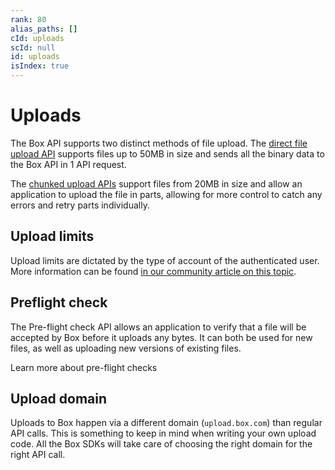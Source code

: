 ```yaml
---
rank: 80
alias_paths: []
cId: uploads
scId: null
id: uploads
isIndex: true
---
```

# Uploads

The Box API supports two distinct methods of file upload. The [direct file upload API][direct] supports files up to 50MB in size and sends all the binary data to the Box API in 1 API request.

The [chunked upload APIs][chunked] support files from 20MB in size and allow an application to upload the file in parts, allowing for more control to catch any errors and retry parts individually.

## Upload limits

Upload limits are dictated by the type of account of the authenticated user. More information can be found [in our community article on this topic][fsizes].

## Preflight check

The Pre-flight check API allows an application to verify that a file will be accepted by Box before it uploads any bytes. It can both be used for new files, as well as uploading new versions of existing files.

<CTA to="g://uploads/check">
Learn more about pre-flight checks

</CTA>

## Upload domain

Uploads to Box happen via a different domain (`upload.box.com`) than regular API calls. This is something to keep in mind when writing your own upload code. All the Box SDKs will take care of choosing the right domain for the right API call.

[direct]: g://uploads/direct

[chunked]: g://uploads/chunked

[fsizes]: https://community.box.com/t5/Upload-and-Download-Files-and/Understand-the-Maximum-File-Size-You-Can-Upload-to-Box/ta-p/50590
